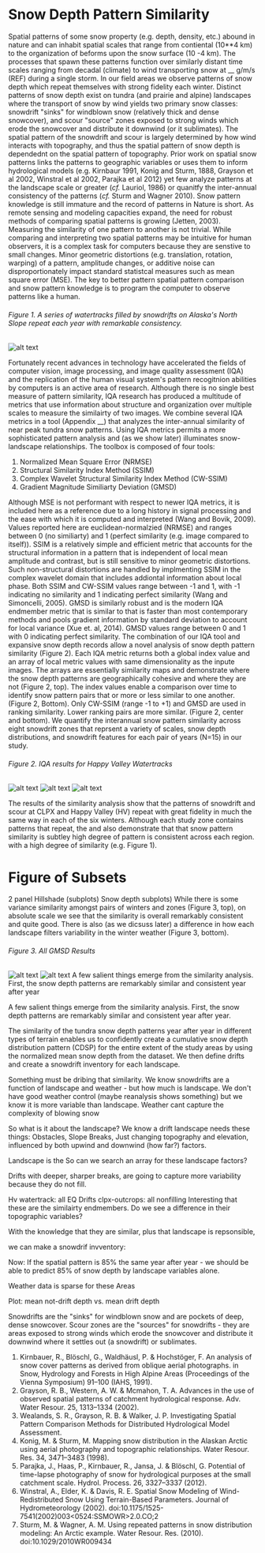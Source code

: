 # Snow Depth Pattern Similarity
Spatial patterns of some snow property (e.g. depth, density, etc.) abound in nature and can inhabit spatial scales that range from contiental (10**4 km) to the organization of beforms upon the snow surface (10 -4 km). The processes that spawn these patterns function over similarly distant time scales ranging from decadal (climate) to wind transporting snow at __ g/m/s (REF) during a single storm. In our field areas we observe patterns of snow depth which repeat themselves with strong fidelity each winter. Distinct patterns of snow depth exist on tundra (and prairie and alpine) landscapes where the transport of snow by wind yields two primary snow classes: snowdrift "sinks" for windblown snow (relatively thick and dense snowcover), and scour "source" zones exposed to strong winds which erode the snowcover and distribute it downwind (or it sublimates). The spatial pattern of the snowdrift and scour is largely determined by how wind interacts with topography, and thus the spatial pattern of snow depth is dependednt on the spatial pattern of topography. Prior work on spatial snow patterns links the patterns to geographic variables or uses them to inform hydrological models (e.g. Kirnbaur 1991, Konig and Sturm, 1888, Grayson et al 2002, Winstral et al 2002, Parajka et al 2012) yet few analyze patterns at the landscape scale or greater (<i>cf.</i> Lauriol, 1986) or quanitfy the inter-annual consistency of the patterns (<i>cf.</i> Sturm and Wagner 2010). Snow pattern knowledge is still immature and the record of patterns in Nature is short. As remote sensing and modeling capacities expand, the need for robust methods of comparing spatial patterns is growing (Jetten, 2003). Measuring the similarity of one pattern to another is not trivial. While comparing and interpreting two spatial patterns may be intuitive for human observers, it is a complex task for computers because they are senstive to small changes. Minor geometric distortions (e.g. translation, rotation, warping) of a pattern, amplitude changes, or additive noise can disproportionately impact standard statistcal measures such as mean square error (MSE). The key to better pattern spatial pattern comparison and snow pattern knowledge is to program the computer to observe patterns like a human.


###### Figure 1. A series of watertracks filled by snowdrifts on Alaska's North Slope repeat each year with remarkable consistency.
![alt text](../subsets/hv_watertrack/results/iqa/hv_watertrack_snow_depth_stats.png)


Fortunately recent advances in technology have accelerated the fields of computer vision, image processing, and image quality assessment (IQA) and the replication of the human visual system's pattern recogitnion abilities by computers is an active area of research. Although there is no single best measure of pattern similarity, IQA research has produced a multitude of metrics that use information about structure and organization over multiple scales to measure the similairty of two images. We combine several IQA metrics in a tool (Appendix __) that analyzes the inter-annual similarity of near peak tundra snow patterns. Using IQA metrics permits a more sophisticated pattern analysis and (as we show later) illuminates snow-landscape relationships.
The toolbox is composed of four tools:
1.  Normalized Mean Square Error (NRMSE)
2. Structural Similarity Index Method (SSIM)
3. Complex Wavelet Structural Similarity Index Method (CW-SSIM)
4. Gradient Magnitude Similiarty Deviation (GMSD)

Although MSE is not performant with respect to newer IQA metrics, it is included here as a reference due to a long history in signal processing and the ease with which it is computed and interpreted (Wang and Bovik, 2009). Values reported here are euclidean-normalzied (NRMSE) and ranges between 0 (no similiarty) and 1 (perfect similarity (e.g. image compared to itself)). SSIM is a relatively simple and efficient metric that accounts for the structural information in a pattern that is independent of local mean amplitude and contrast, but is still sensitive to minor geometric distortions. Such non-structural distortions are handled by implmenting SSIM in the complex wavelet domain that includes addiontal information about local phase. Both SSIM and CW-SSIM values range between -1 and 1, with -1 indicating no similarity and 1 indicating perfect similarity (Wang and Simoncelli, 2005). GMSD is similarly robust and is the modern IQA endmember metric that is similar to that is faster than most contemporary methods and pools gradient information by standard deviation to account for local variance (Xue et. al, 2014). GMSD values range between 0 and 1 with 0 indicating perfect similarity. The combination of our IQA tool and expansive snow depth records allow a novel analysis of snow depth pattern similarity (Figure 2). Each IQA metric returns both a global index value and an array of local metric values with same dimensionality as the inpute images. The arrays are essentially similarity maps and demonstrate where the snow depth patterns are geographically cohesive and where they are not (Figure 2, top). The index values enable a comparison over time to identify snow pattern pairs that or more or less similar to one another. (Figure 2, Bottom). Only CW-SSIM (range -1 to +1) and GMSD are used in ranking similarity. Lower ranking pairs are more similar. (Figure 2, center and bottom). We quantify the interannual snow pattern similarity across eight snowdrift zones that reprsent a variety of scales, snow depth distributions, and snowdrift features for each pair of years (N=15) in our study.


###### Figure 2. IQA results for Happy Valley Watertracks
![alt text](../subsets/hv_watertrack/results/iqa/2013_v._2018.png)
![alt text](../subsets/hv_watertrack/results/iqa/iqa_heatmaps.png)
![alt text](../subsets/hv_watertrack/results/iqa/iqa_barchart.png)


The results of the similarity analysis show that the patterns of snowdrift and scour at CLPX and Happy Valley (HV) repeat with great fidelity in much the same way in each of the six winters. Although each study zone contains patterns that repeat, the  and also demonstrate that that snow pattern similarity is subtley  high degree of pattern is consistent across each region. with a high degree of similarity (e.g. Figure 1).

# Figure of Subsets
2 panel
Hillshade (subplots) Snow depth subplots)
 While there is some variance similarity amongst pairs of winters and zones (Figure 3, top), on absolute scale we see that the similarity is overall remarkably consistent and quite good. There is also (as we dicsuss later) a difference in how each landscape filters variability in the winter weather (Figure 3, bottom).

###### Figure 3. All GMSD Results
![alt text](../subsets/agg_results/gmsd_heatmap.png)
![alt text](../subsets/agg_results/gmsd_bars.png)
 A few salient things emerge from the similarity analysis. First, the snow depth patterns are remarkably similar and consistent year after year

A few salient things emerge from the similarity analysis. First, the snow depth patterns are remarkably similar and consistent year after year.

The similarity of the tundra snow depth patterns year after year in different types of terrain enables us to confidently create a cumulative snow depth distribution pattern (CDSP) for the entire extent of the study areas by using the normalized mean snow depth from the dataset. We then define drifts and create a snowdrift inventory for each landscape.


Something must be dribing that similarity.
We know snowdrifts are a function of landscape and weather - but how much is landscape. We don't have good weather control (maybe reanalysis shows something) but we know it is more variable than landscape. Weather cant capture the complexity of blowing snow

So what is it about the landscape? We know a drift landscape needs these things: Obstacles, Slope Breaks, Just changing topography and elevation, influenced by both upwind and downwind (how far?) factors.


 Landscape is the
So can we search an array for these landscape factors?

Drifts with deeper, sharper breaks, are going to capture more variability because they do not fill.

Hv watertrack: all EQ Drifts
clpx-outcrops: all nonfilling
Interesting that these are the similairty endmembers.
Do we see a difference in their topographic variables?

With the knowledge that they are similar, plus that landscape is repsonsible,

we can make a snowdrif invventory: 

Now:
If the spatial pattern is 85% the same year after year - we  should be able to predict 85% of snow depth by landscape variables alone.



Weather data is sparse for these Areas

Plot: mean not-drift depth vs. mean drift depth

Snowdrifts are the "sinks" for windblown snow and are pockets of deep, dense snowcover. Scour zones are the "sources" for snowdrifts - they are areas exposed to strong winds which erode the snowcover and distribute it downwind where it settles out (a snowdrift) or sublimates.


1.  Kirnbauer, R., Blöschl, G., Waldhäusl, P. & Hochstöger, F. An analysis of snow cover patterns as derived from oblique aerial photographs. in Snow, Hydrology and Forests in High Alpine Areas (Proceedings of the Vienna Symposium) 91–100 (IAHS, 1991).
2.  Grayson, R. B., Western, A. W. & Mcmahon, T. A. Advances in the use of observed spatial patterns of catchment hydrological response. Adv. Water Resour. 25, 1313–1334 (2002).
3.  Wealands, S. R., Grayson, R. B. & Walker, J. P. Investigating Spatial Pattern Comparison Methods for Distributed Hydrological Model Assessment.
4.  Konig, M. & Sturm, M. Mapping snow distribution in the Alaskan Arctic using aerial photography and topographic relationships. Water Resour. Res. 34, 3471–3483 (1998).
5.  Parajka, J., Haas, P., Kirnbauer, R., Jansa, J. & Blöschl, G. Potential of time-lapse photography of snow for hydrological purposes at the small catchment scale. Hydrol. Process. 26, 3327–3337 (2012).
6.  Winstral, A., Elder, K. & Davis, R. E. Spatial Snow Modeling of Wind-Redistributed Snow Using Terrain-Based Parameters. Journal of Hydrometeorology (2002). doi:10.1175/1525-7541(2002)003<0524:SSMOWR>2.0.CO;2
7.  Sturm, M. & Wagner, A. M. Using repeated patterns in snow distribution modeling: An Arctic example. Water Resour. Res. (2010). doi:10.1029/2010WR009434

